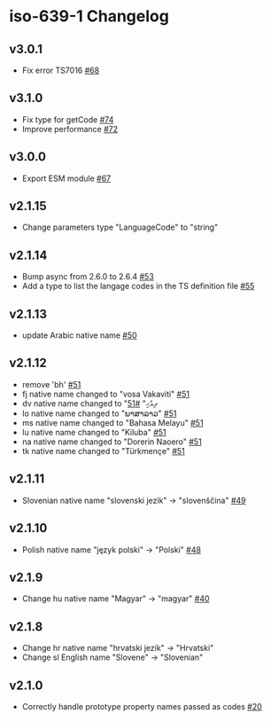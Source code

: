 # iso-639-1 Changelog

## v3.0.1
- Fix error TS7016 [#68](https://github.com/meikidd/iso-639-1/issues/68)

## v3.1.0
- Fix type for getCode [#74](https://github.com/meikidd/iso-639-1/pull/74)
- Improve performance [#72](https://github.com/meikidd/iso-639-1/pull/72)
## v3.0.0
- Export ESM module [#67](https://github.com/meikidd/iso-639-1/issues/67)

## v2.1.15
- Change parameters type "LanguageCode" to "string"
## v2.1.14
- Bump async from 2.6.0 to 2.6.4 [#53](https://github.com/meikidd/iso-639-1/pull/53)
- Add a type to list the langage codes in the TS definition file [#55](https://github.com/meikidd/iso-639-1/pull/55)

## v2.1.13
- update Arabic native name [#50](https://github.com/meikidd/iso-639-1/pull/50)

## v2.1.12
- remove 'bh' [#51](https://github.com/meikidd/iso-639-1/pull/51)
- fj native name changed to "vosa Vakaviti" [#51](https://github.com/meikidd/iso-639-1/pull/51)
- dv native name changed to "ދިވެހި" [#51](https://github.com/meikidd/iso-639-1/pull/51)
- lo native name changed to "ພາສາລາວ" [#51](https://github.com/meikidd/iso-639-1/pull/51)
- ms native name changed to "Bahasa Melayu" [#51](https://github.com/meikidd/iso-639-1/pull/51)
- lu native name changed to "Kiluba" [#51](https://github.com/meikidd/iso-639-1/pull/51)
- na native name changed to "Dorerin Naoero" [#51](https://github.com/meikidd/iso-639-1/pull/51)
- tk native name changed to "Türkmençe" [#51](https://github.com/meikidd/iso-639-1/pull/51)

## v2.1.11
- Slovenian native name "slovenski jezik" -> "slovenščina" [#49](https://github.com/meikidd/iso-639-1/pull/49)

## v2.1.10
- Polish native name "język polski" -> "Polski" [#48](https://github.com/meikidd/iso-639-1/pull/48)

## v2.1.9
- Change hu native name "Magyar" -> "magyar" [#40](https://github.com/meikidd/iso-639-1/pull/40)

## v2.1.8
- Change hr native name "hrvatski jezik" -> "Hrvatski"
- Change sl English name "Slovene" -> "Slovenian"

## v2.1.0
- Correctly handle prototype property names passed as codes [#20](https://github.com/meikidd/iso-639-1/issues/20)